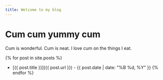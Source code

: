 ```yaml
---
title: Welcome to my blog
---
```

# Cum cum yummy cum
Cum is wonderful. Cum is neat. I love cum on the things I eat.

{% for post in site.posts %}
* [{{ post.title }}]({{ post.url }}) - {{ post.date | date: "%B %d, %Y" }}
{% endfor %}

